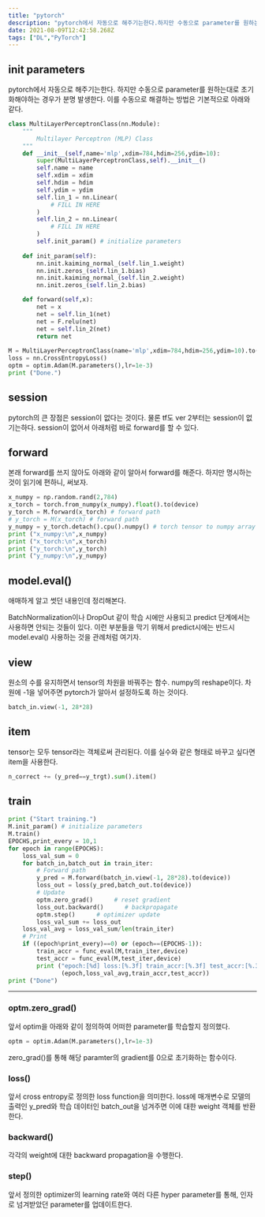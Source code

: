 ```yaml
---
title: "pytorch"
description: "pytorch에서 자동으로 해주기는한다.하지만 수동으로 parameter를 원하는대로 초기화해야하는 경우가 분명 발생한다. 이를 수동으로 해결하는 방법은 기본적으로 아래와 같다.pytorch의 큰 장점은 session이 없다는 것이다. 물론 tf도 ver 2부터는 se"
date: 2021-08-09T12:42:58.268Z
tags: ["DL","PyTorch"]
---
```

## init parameters
pytorch에서 자동으로 해주기는한다.
하지만 수동으로 parameter를 원하는대로 초기화해야하는 경우가 분명 발생한다. 이를 수동으로 해결하는 방법은 기본적으로 아래와 같다.

```python
class MultiLayerPerceptronClass(nn.Module):
    """
        Multilayer Perceptron (MLP) Class
    """
    def __init__(self,name='mlp',xdim=784,hdim=256,ydim=10):
        super(MultiLayerPerceptronClass,self).__init__()
        self.name = name
        self.xdim = xdim
        self.hdim = hdim
        self.ydim = ydim
        self.lin_1 = nn.Linear(
            # FILL IN HERE
        )
        self.lin_2 = nn.Linear(
            # FILL IN HERE
        )
        self.init_param() # initialize parameters
        
    def init_param(self):
        nn.init.kaiming_normal_(self.lin_1.weight)
        nn.init.zeros_(self.lin_1.bias)
        nn.init.kaiming_normal_(self.lin_2.weight)
        nn.init.zeros_(self.lin_2.bias)

    def forward(self,x):
        net = x
        net = self.lin_1(net)
        net = F.relu(net)
        net = self.lin_2(net)
        return net
        
M = MultiLayerPerceptronClass(name='mlp',xdim=784,hdim=256,ydim=10).to(device)
loss = nn.CrossEntropyLoss()
optm = optim.Adam(M.parameters(),lr=1e-3)
print ("Done.")
```

## session
pytorch의 큰 장점은 session이 없다는 것이다. 물론 tf도 ver 2부터는 session이 없기는하다.
session이 없어서 아래처럼 바로 forward를 할 수 있다.
## forward
본래 forward를 쓰지 않아도 아래와 같이 알아서 forward를 해준다.
하지만 명시하는 것이 읽기에 편하니, 써보자.

```python
x_numpy = np.random.rand(2,784)
x_torch = torch.from_numpy(x_numpy).float().to(device)
y_torch = M.forward(x_torch) # forward path
# y_torch = M(x_torch) # forward path
y_numpy = y_torch.detach().cpu().numpy() # torch tensor to numpy array
print ("x_numpy:\n",x_numpy)
print ("x_torch:\n",x_torch)
print ("y_torch:\n",y_torch)
print ("y_numpy:\n",y_numpy)
```

## model.eval()
애매하게 알고 썻던 내용인데 정리해본다.

BatchNormalization이나 DropOut 같이 학습 시에만 사용되고 predict 단계에서는 사용하면 안되는 것들이 있다. 이런 부분들을 막기 위해서 predict시에는 반드시 model.eval() 사용하는 것을 관례처럼 여기자.

## view
원소의 수를 유지하면서 tensor의 차원을 바꿔주는 함수. numpy의 reshape이다.
차원에 -1을 넣어주면 pytorch가 알아서 설정하도록 하는 것이다.
```python
batch_in.view(-1, 28*28)
```

## item
tensor는 모두 tensor라는 객체로써 관리된다. 이를 실수와 같은 형태로 바꾸고 싶다면 item을 사용한다.
```python
n_correct += (y_pred==y_trgt).sum().item()
```

## train
```python
print ("Start training.")
M.init_param() # initialize parameters
M.train()
EPOCHS,print_every = 10,1
for epoch in range(EPOCHS):
    loss_val_sum = 0
    for batch_in,batch_out in train_iter:
        # Forward path
        y_pred = M.forward(batch_in.view(-1, 28*28).to(device))
        loss_out = loss(y_pred,batch_out.to(device))
        # Update
        optm.zero_grad()      # reset gradient 
        loss_out.backward()      # backpropagate
        optm.step()      # optimizer update
        loss_val_sum += loss_out
    loss_val_avg = loss_val_sum/len(train_iter)
    # Print
    if ((epoch%print_every)==0) or (epoch==(EPOCHS-1)):
        train_accr = func_eval(M,train_iter,device)
        test_accr = func_eval(M,test_iter,device)
        print ("epoch:[%d] loss:[%.3f] train_accr:[%.3f] test_accr:[%.3f]."%
               (epoch,loss_val_avg,train_accr,test_accr))
print ("Done")  
```
---
### optm.zero_grad()
앞서 optim을 아래와 같이 정의하여 어떠한 parameter를 학습할지 정의했다.
```python
optm = optim.Adam(M.parameters(),lr=1e-3)
```
zero_grad()를 통해 해당 paramter의 gradient를 0으로 초기화하는 함수이다.

### loss()
앞서 cross entropy로 정의한 loss function을 의미한다. loss에 매개변수로 모델의 출력인 y_pred와 학습 데이터인 batch_out을 넘겨주면 이에 대한 weight 객체를 반환한다.

### backward()
각각의 weight에 대한 backward propagation을 수행한다.

### step()
앞서 정의한 optimizer의 learning rate와 여러 다른 hyper parameter를 통해, 인자로 넘겨받았던 parameter를 업데이트한다.







